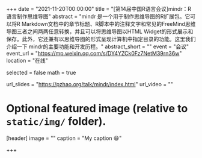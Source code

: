 +++
date = "2021-11-20T00:00:00"
title = "[第14届中国R语言会议]mindr：R 语言制作思维导图"
abstract = "mindr 是一个用于制作思维导图的R扩展包。它可以将R Markdown文档中的章节标题、R脚本中的注释文字和常见的FreeMind思维导图三者之间两两任意转换，并且可以将思维导图以HTML Widget的形式展示和保存。此外，它还兼有以思维导图的形式呈现计算机中指定目录的功能。这里我们介绍一下 mindr的主要功能和开发历程。"
abstract_short = ""
event = "会议"
event_url = "https://mp.weixin.qq.com/s/DY4YZCk0Fz7NetM39rn36w"
location = "在线"

selected = false
math = true

url_slides = "https://pzhao.org/talk/mindr/index.html"
url_video = ""

# Optional featured image (relative to `static/img/` folder).

[header]
image = ""
caption = "My caption :smile:"

+++
